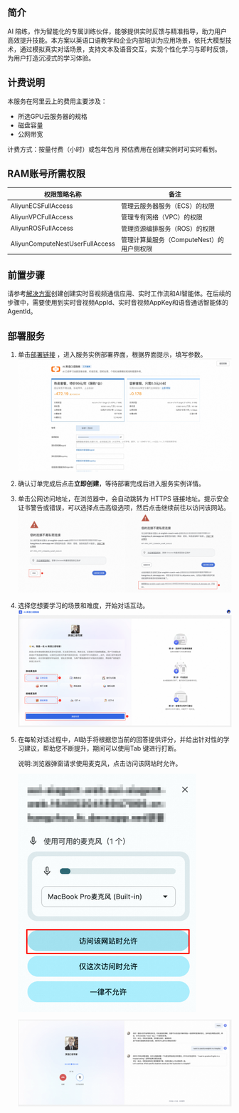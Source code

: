 ## 简介
AI 陪练，作为智能化的专属训练伙伴，能够提供实时反馈与精准指导，助力用户高效提升技能。本方案以英语口语教学和企业内部培训为应用场景，依托大模型技术，通过模拟真实对话场景，支持文本及语音交互，实现个性化学习与即时反馈，为用户打造沉浸式的学习体验。


## 计费说明

本服务在阿里云上的费用主要涉及：

* 所选GPU云服务器的规格
* 磁盘容量
* 公网带宽

计费方式：按量付费（小时）或包年包月
预估费用在创建实例时可实时看到。

## RAM账号所需权限

| 权限策略名称                          | 备注                         |
|---------------------------------|----------------------------|
| AliyunECSFullAccess             | 管理云服务器服务（ECS）的权限           |
| AliyunVPCFullAccess             | 管理专有网络（VPC）的权限             |
| AliyunROSFullAccess             | 管理资源编排服务（ROS）的权限           |
| AliyunComputeNestUserFullAccess | 管理计算巢服务（ComputeNest）的用户侧权限 |

## 前置步骤

请参考[解决方案](https://www.aliyun.com/solution/tech-solution-deploy/2861523?spm=a2c4g.2862596.0.0.76e6470a3GmDhZ)创建创建实时音视频通信应用、实时工作流和AI智能体。在后续的步骤中，需要使用到实时音视频AppId、实时音视频AppKey和语音通话智能体的AgentId。

## 部署服务

1. 单击[部署链接](https://computenest.console.aliyun.com/service/simple/deploy?ServiceId=service-7986f4f24f504ceb9989)
   ，进入服务实例部署界面，根据界面提示，填写参数。
    ![](result_1.jpg)

2. 确认订单完成后点击**立即创建**，等待部署完成后进入服务实例详情。

3. 单击公网访问地址，在浏览器中，会自动跳转为 HTTPS 链接地址。提示安全证书警告或错误，可以选择点击高级选项，然后点击继续前往以访问该网站。
    ![](use_4.png)

4. 选择您想要学习的场景和难度，开始对话互动。
    ![](use_1.png)

5. 在每轮对话过程中，AI助手将根据您当前的回答提供评分，并给出针对性的学习建议，帮助您不断提升，期间可以使用Tab 键进行打断。

   说明:浏览器弹窗请求使用麦克风，点击访问该网站时允许。

    <img alt="Description" src="use_2.png" width="400"/>

    ![](use_3.png)